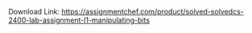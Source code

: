 Download Link: https://assignmentchef.com/product/solved-solvedcs-2400-lab-assignment-l1-manipulating-bits
<br>
